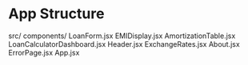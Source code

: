 # App Structure
src/
  components/
    LoanForm.jsx
    EMIDisplay.jsx
    AmortizationTable.jsx
    LoanCalculatorDashboard.jsx
    Header.jsx
    ExchangeRates.jsx
    About.jsx
    ErrorPage.jsx
  App.jsx